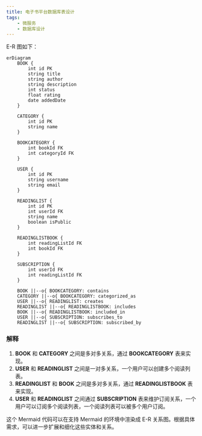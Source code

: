 ```yaml
---
title: 电子书平台数据库表设计
tags: 
    - 微服务
    - 数据库设计
---
```

E-R 图如下：

```mermaid
erDiagram
    BOOK {
        int id PK
        string title
        string author
        string description
        int status
        float rating
        date addedDate
    }
    
    CATEGORY {
        int id PK
        string name
    }
    
    BOOKCATEGORY {
        int bookId FK
        int categoryId FK
    }
    
    USER {
        int id PK
        string username
        string email
    }
    
    READINGLIST {
        int id PK
        int userId FK
        string name
        boolean isPublic
    }
    
    READINGLISTBOOK {
        int readingListId FK
        int bookId FK
    }
    
    SUBSCRIPTION {
        int userId FK
        int readingListId FK
    }
    
    BOOK ||--o{ BOOKCATEGORY: contains
    CATEGORY ||--o{ BOOKCATEGORY: categorized_as
    USER ||--o{ READINGLIST: creates
    READINGLIST ||--o{ READINGLISTBOOK: includes
    BOOK ||--o{ READINGLISTBOOK: included_in
    USER ||--o{ SUBSCRIPTION: subscribes_to
    READINGLIST ||--o{ SUBSCRIPTION: subscribed_by
```


### 解释

1. **BOOK** 和 **CATEGORY** 之间是多对多关系，通过 **BOOKCATEGORY** 表来实现。
2. **USER** 和 **READINGLIST** 之间是一对多关系，一个用户可以创建多个阅读列表。
3. **READINGLIST** 和 **BOOK** 之间是多对多关系，通过 **READINGLISTBOOK** 表来实现。
4. **USER** 和 **READINGLIST** 之间通过 **SUBSCRIPTION** 表来维护订阅关系，一个用户可以订阅多个阅读列表，一个阅读列表可以被多个用户订阅。

这个 Mermaid 代码可以在支持 Mermaid 的环境中渲染成 E-R 关系图。根据具体需求，可以进一步扩展和细化这些实体和关系。